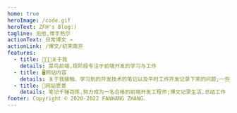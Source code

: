 ```yaml
---
home: true
heroImage: /code.gif
heroText: ZFH's Blog:)
tagline: 无他,惟手熟尔
actionText: 日常博文 →
actionLink: /博文/初来南京
features:
  - title: 🧑🏻‍💻关于我
    details: 菜鸟前端,现阶段专注于前端开发的学习与工作
  - title: 🖥网站内容
    details: 关于我接触、学习到的开发技术的笔记以及平时工作开发记录下来的问题;一些生活日常博文
  - title: 🤔网站愿景
    details: 笔记千锤百炼,努力成为一名合格的前端开发工程师;博文记录生活,总结工作
footer: Copyright © 2020-2022 FANHANG ZHANG.
---
```


<busuanzi />
